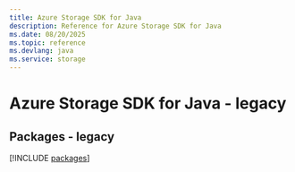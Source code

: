 ```yaml
---
title: Azure Storage SDK for Java
description: Reference for Azure Storage SDK for Java
ms.date: 08/20/2025
ms.topic: reference
ms.devlang: java
ms.service: storage
---
```

# Azure Storage SDK for Java - legacy
## Packages - legacy
[!INCLUDE [packages](storage-index.md)]